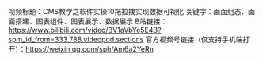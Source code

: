 视频标题：CMS教学之软件实操10拖拉拽实现数据可视化
关键字：画面组态、画面搭建、图表组件、图表展示、数据展示
B站链接：https://www.bilibili.com/video/BV1aVbYe5E4B?spm_id_from=333.788.videopod.sections
官方视频号链接（仅支持手机端打开）：https://weixin.qq.com/sph/Am6a2YeRn